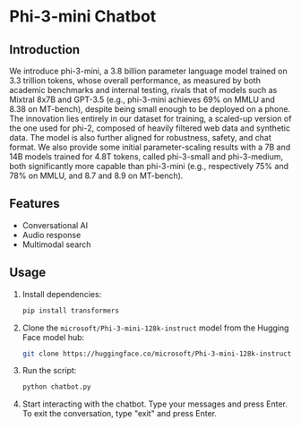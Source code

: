 # Phi-3-mini Chatbot

## Introduction
We introduce phi-3-mini, a 3.8 billion parameter language model trained on 3.3 trillion tokens, whose overall performance, as measured by both academic benchmarks and internal testing, rivals that of models such as Mixtral 8x7B and GPT-3.5 (e.g., phi-3-mini achieves 69% on MMLU and 8.38 on MT-bench), despite being small enough to be deployed on a phone. The innovation lies entirely in our dataset for training, a scaled-up version of the one used for phi-2, composed of heavily filtered web data and synthetic data. The model is also further aligned for robustness, safety, and chat format. We also provide some initial parameter-scaling results with a 7B and 14B models trained for 4.8T tokens, called phi-3-small and phi-3-medium, both significantly more capable than phi-3-mini (e.g., respectively 75% and 78% on MMLU, and 8.7 and 8.9 on MT-bench).


## Features
- Conversational AI
- Audio response
- Multimodal search

## Usage
1. Install dependencies:
    ```bash
    pip install transformers
    ```

2. Clone the `microsoft/Phi-3-mini-128k-instruct` model from the Hugging Face model hub:
    ```bash
    git clone https://huggingface.co/microsoft/Phi-3-mini-128k-instruct

3. Run the script:
    ```bash
    python chatbot.py
    ```

4. Start interacting with the chatbot. Type your messages and press Enter. To exit the conversation, type "exit" and press Enter.

